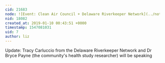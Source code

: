 ```yaml
---
cid: 21683
node: ![Event: Clean Air Council + Delaware Riverkeeper Network](../notes/liz/01-08-2019/event-clean-air-council-delaware-riverkeeper-network)
nid: 18082
created_at: 2019-01-10 00:43:51 +0000
timestamp: 1547081031
uid: 7
author: liz
---
```


 Update: Tracy Carluccio from the Delaware Riverkeeper Network and Dr Bryce Payne (the community's health study researcher) will be speaking